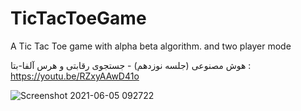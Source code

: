 # TicTacToeGame
A Tic Tac Toe game with alpha beta algorithm. and two player mode


هوش مصنوعی (جلسه نوزدهم) - جستجوی رقابتی و هرس آلفا-بتا :     https://youtu.be/RZxyAAwD41o

![Screenshot 2021-06-05 092722](https://user-images.githubusercontent.com/60928821/120880701-1248b380-c5e1-11eb-9a21-206851f75467.png)
